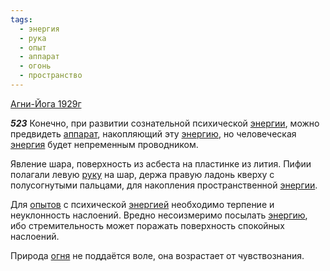 ```yaml
---
tags:
  - энергия
  - рука
  - опыт
  - аппарат
  - огонь
  - пространство
---
```


[Агни-Йога 1929г](https://127.0.0.1:4002/agni/1929)

___523___
Конечно, при развитии сознательной психической [энергии](../../../tags/#[энергия](../../../tags/#энергия)), можно предвидеть [аппарат](../../../tags/#аппарат), накопляющий эту [энергию](../../../tags/#[энергия](../../../tags/#энергия)), но человеческая [энергия](../../../tags/#энергия) будет непременным проводником.   

Явление шара, поверхность из асбеста на пластинке из лития. Пифии полагали левую [руку](../../../tags/#рука) на шар, держа правую ладонь кверху с полусогнутыми пальцами, для накопления пространственной [энергии](../../../tags/#[энергия](../../../tags/#энергия)).   

Для [опытов](../../../tags/#опыт) с психической [энергией](../../../tags/#энергия) необходимо терпение и неуклонность наслоений. Вредно несоизмеримо посылать [энергию](../../../tags/#[энергия](../../../tags/#энергия)), ибо стремительность может поражать поверхность спокойных наслоений.   

Природа [огня](../../../tags/#огонь) не поддаётся воле, она возрастает от чувствознания.